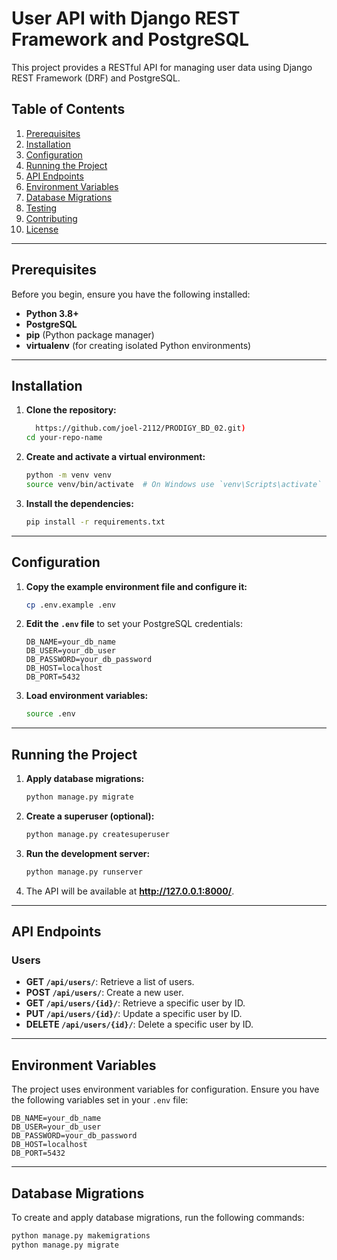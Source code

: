 # User API with Django REST Framework and PostgreSQL

This project provides a RESTful API for managing user data using Django REST Framework (DRF) and PostgreSQL.

## Table of Contents
1. [Prerequisites](#prerequisites)
2. [Installation](#installation)
3. [Configuration](#configuration)
4. [Running the Project](#running-the-project)
5. [API Endpoints](#api-endpoints)
6. [Environment Variables](#environment-variables)
7. [Database Migrations](#database-migrations)
8. [Testing](#testing)
9. [Contributing](#contributing)
10. [License](#license)

---

## Prerequisites
Before you begin, ensure you have the following installed:
- **Python 3.8+**
- **PostgreSQL**
- **pip** (Python package manager)
- **virtualenv** (for creating isolated Python environments)

---

## Installation

1. **Clone the repository:**
   ```bash
     https://github.com/joel-2112/PRODIGY_BD_02.git)
   cd your-repo-name

2. **Create and activate a virtual environment:**
   ```bash
   python -m venv venv
   source venv/bin/activate  # On Windows use `venv\Scripts\activate`
   ```

3. **Install the dependencies:**
   ```bash
   pip install -r requirements.txt
   ```

---

## Configuration

1. **Copy the example environment file and configure it:**
   ```bash
   cp .env.example .env
   ```

2. **Edit the `.env` file** to set your PostgreSQL credentials:
   ```plaintext
   DB_NAME=your_db_name
   DB_USER=your_db_user
   DB_PASSWORD=your_db_password
   DB_HOST=localhost
   DB_PORT=5432
   ```

3. **Load environment variables:**
   ```bash
   source .env
   ```

---

## Running the Project

1. **Apply database migrations:**
   ```bash
   python manage.py migrate
   ```

2. **Create a superuser (optional):**
   ```bash
   python manage.py createsuperuser
   ```

3. **Run the development server:**
   ```bash
   python manage.py runserver
   ```

4. The API will be available at **http://127.0.0.1:8000/**.

---

## API Endpoints

### Users
- **GET `/api/users/`**: Retrieve a list of users.
- **POST `/api/users/`**: Create a new user.
- **GET `/api/users/{id}/`**: Retrieve a specific user by ID.
- **PUT `/api/users/{id}/`**: Update a specific user by ID.
- **DELETE `/api/users/{id}/`**: Delete a specific user by ID.

---

## Environment Variables

The project uses environment variables for configuration. Ensure you have the following variables set in your `.env` file:

```plaintext
DB_NAME=your_db_name
DB_USER=your_db_user
DB_PASSWORD=your_db_password
DB_HOST=localhost
DB_PORT=5432
```

---

## Database Migrations

To create and apply database migrations, run the following commands:

```bash
python manage.py makemigrations
python manage.py migrate
```

